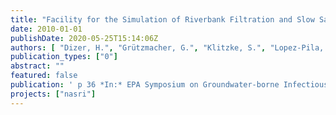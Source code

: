 ```yaml
---
title: "Facility for the Simulation of Riverbank Filtration and Slow Sand Filtration - Examples of Virus Elimination in the Subsurface under near-natural Conditions"
date: 2010-01-01
publishDate: 2020-05-25T15:14:06Z
authors: [ "Dizer, H.", "Grützmacher, G.", "Klitzke, S.", "Lopez-Pila, J. M.", "Szewzyk, R. G." ]
publication_types: ["0"]
abstract: ""
featured: false
publication: ' p 36 *In:* EPA Symposium on Groundwater-borne Infectious Disease Epidemiology, Etiologic Agents and Indicators. Carnegie Institute Of Washington, Washington D.C.. 26-27 January 2010'
projects: ["nasri"]
---
```



